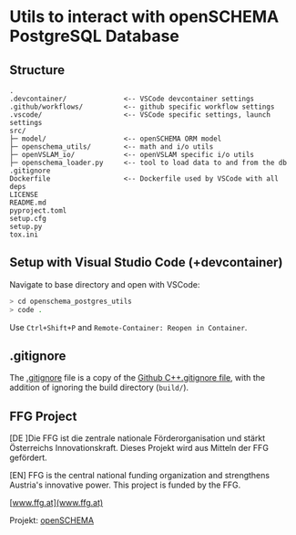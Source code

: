 # Utils to interact with openSCHEMA PostgreSQL Database

## Structure
``` text
.
.devcontainer/              <-- VSCode devcontainer settings
.github/workflows/          <-- github specific workflow settings
.vscode/                    <-- VSCode specific settings, launch settings
src/
├─ model/                   <-- openSCHEMA ORM model
├─ openschema_utils/        <-- math and i/o utils
├─ openVSLAM_io/            <-- openVSLAM specific i/o utils
├─ openschema_loader.py     <-- tool to load data to and from the db
.gitignore
Dockerfile                  <-- Dockerfile used by VSCode with all deps
LICENSE
README.md
pyproject.toml
setup.cfg
setup.py
tox.ini
```

## Setup with Visual Studio Code (+devcontainer)
Navigate to base directory and open with VSCode:
``` bash
> cd openschema_postgres_utils
> code .
```
Use `Ctrl+Shift+P` and `Remote-Container: Reopen in Container`.

## .gitignore

The [.gitignore](.gitignore) file is a copy of the [Github C++.gitignore file](https://github.com/github/gitignore/blob/master/C%2B%2B.gitignore),
with the addition of ignoring the build directory (`build/`).

## FFG Project
[DE ]Die FFG ist die zentrale nationale Förderorganisation und stärkt Österreichs Innovationskraft. Dieses Projekt wird aus Mitteln der FFG gefördert. 

[EN] FFG is the central national funding organization and strengthens Austria's innovative power. This project is funded by the FFG. 

[www.ffg.at](www.ffg.at)

Projekt: [openSCHEMA](https://iktderzukunft.at/de/projekte/open-semantic-collaborative-hierarchical-environment-mapping.php)
